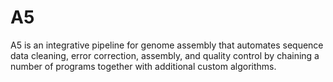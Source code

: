 # A5

A5 is an integrative pipeline for genome assembly that automates sequence data cleaning, error correction, assembly, and quality control by chaining a number of programs together with additional custom algorithms.
